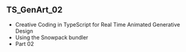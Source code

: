 ## TS_GenArt_02
* Creative Coding in TypeScript for Real Time Animated Generative Design
* Using the Snowpack bundler
* Part 02
